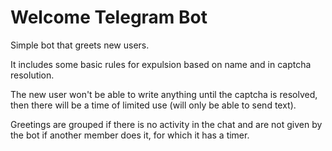 # Welcome Telegram Bot

Simple bot that greets new users.

It includes some basic rules for expulsion based on name and in captcha
resolution.

The new user won't be able to write anything until the captcha is resolved,
then there will be a time of limited use (will only be able to send text).

Greetings are grouped if there is no activity in the chat and are not given by 
the bot if another member does it, for which it has a timer.
